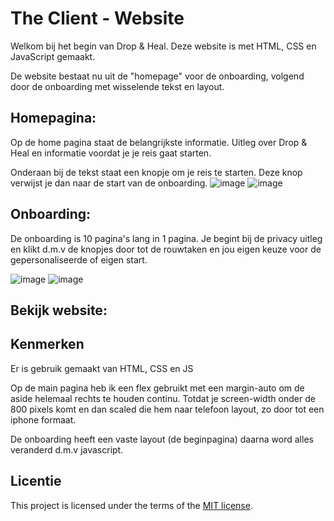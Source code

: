 # The Client - Website

Welkom bij het begin van Drop & Heal. Deze website is met HTML, CSS en JavaScript gemaakt. 

De website bestaat nu uit de "homepage" voor de onboarding, volgend door de onboarding met wisselende tekst en layout.

## Homepagina:

Op de home pagina staat de belangrijkste informatie. Uitleg over Drop & Heal en informatie voordat je je reis gaat starten. 

Onderaan bij de tekst staat een knopje om je reis te starten. Deze knop verwijst je dan naar de start van de onboarding.
![image](https://github.com/user-attachments/assets/3c54828a-548e-457e-af47-3a0bb4d96195)
![image](https://github.com/user-attachments/assets/abf98305-3085-4498-bbb9-82d48e167b55)

## Onboarding:

De onboarding is 10 pagina's lang in 1 pagina. Je begint bij de privacy uitleg en klikt d.m.v de knopjes door tot de rouwtaken en jou eigen keuze voor de gepersonaliseerde of eigen start.

![image](https://github.com/user-attachments/assets/de883992-e841-409a-becd-f4ceb683ba3b)
![image](https://github.com/user-attachments/assets/f2b82fab-fb8c-4bbe-8154-13cc4c3e0e50)

## Bekijk website:


## Kenmerken

Er is gebruik gemaakt van HTML, CSS en JS

Op de main pagina heb ik een flex gebruikt met een margin-auto om de aside helemaal rechts te houden continu. Totdat je screen-width onder de 800 pixels komt en dan scaled die hem naar telefoon layout, zo door tot een iphone formaat. 

De onboarding heeft een vaste layout (de beginpagina) daarna word alles veranderd d.m.v javascript. 

## Licentie

This project is licensed under the terms of the [MIT license](./LICENSE).

